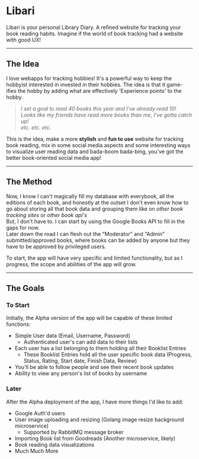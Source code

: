# Libari
Libari is your personal Library Diary. A refined website for tracking your book reading habits.
Imagine if the world of book tracking had a website with good UX! 

---
## The Idea
I love webapps for tracking hobbies! It's a powerful way to keep the hobbyist interested in invested in their hobbies.
The idea is that it game-ifies the hobby by adding what are effectively 'Experience points' to the hobby. 
>*I set a goal to read 40 books this year and I've already read 10!*  
*Looks like my friends have read more books than me, I've gotta catch up!*  
*etc. etc. etc.*


This is the idea, make a more **stylish** and **fun to use** website for tracking book reading, mix in some social media aspects and some 
interesting ways to visualize user reading data and bada-boom bada-bing, you've got the better book-oriented social media app!

---
## The Method
Now, I know I can't magically fill my database with everybook, all the editions of each book, and honestly at the outset I don't even know how to go about 
storing all that book data and grouping them like on *other book tracking sites* or *other book api's*  
But, I don't have to. I can start by using the Google Books API to fill in the gaps for now.  
Later down the road I can flesh out the "Moderator" and "Admin" submitted/approved books, where books can be 
added by anyone but they have to be approved by privileged users.

To start, the app will have very specific and limited functionality, but as I progress, the scope and abilities of the app will grow.

---
## The Goals
### To Start
Initially, the Alpha version of the app will be capable of these limited functions:
- Simple User data (Email, Username, Password)
  - Authenticated user's can add data to their lists
- Each user has a list belonging to them holding all their Booklist Entries
  - These Booklist Entries hold all the user specific book data (Progress, Status, Rating, Start date, Finish Data, Review)
- You'll be able to follow people and see their recent book updates 
- Ability to view any person's list of books by username

### Later
After the Alpha deployment of the app, I have more things I'd like to add:
- Google Auth'd users
- User image uploading and resizing (Golang image resize background microservice)
  - Supported by RabbitMQ message broker
- Importing Book list from Goodreads (Another microservice, likely)
- Book reading data visualizations
- Much Much More
